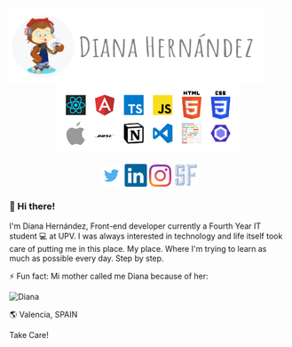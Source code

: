 
<p  align="center">
  <img style="margin-left:-50px;" src="https://github.com/DianaIT/DianaIT/blob/master/img/header.PNG" alt="Heade Pic" />
  <br />
    <img src="https://github.com/DianaIT/DianaIT/blob/master/img/stackDiana.png" width="330" />
</p>

<p align="center"><a href="https://twitter.com/dianait_"><img src="https://github.com/DianaIT/DianaIT/blob/master/img/social/twitter.png" alt="dianait_" width="40"/></a>
<a href="https://www.linkedin.com/in/dianahernandezsoler/"><img src="https://github.com/DianaIT/DianaIT/blob/master/img/social/linkedin.svg" alt="dianahernandezsoler" width="40"/></a>
<a href="https://www.instagram.com/dianait_"><img src="https://github.com/DianaIT/DianaIT/blob/master/img/social/instagram.svg" alt="dianait" width="40"/></a>
<a href="https://dianait.vercel.app"><img src="https://github.com/DianaIT/DianaIT/blob/master/img/social/SFlogo.PNG" alt="series & Front" width="44"/></a>
</p>


### 👋 Hi there! 
I'm Diana Hernández, Front-end developer currently a Fourth Year IT student 💻 at UPV. I was always interested in technology and life itself took care of putting me in this place. My place. Where I'm trying to learn as much as possible every day. Step by step.


⚡ Fun fact: Mi mother called me Diana because of her:

![Diana](https://media.giphy.com/media/CGgUswvhw2DAs/giphy.gif)


:earth_americas: Valencia, SPAIN


Take Care!
  





